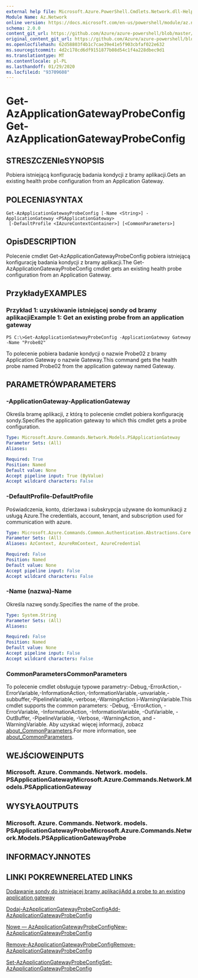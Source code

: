 ```yaml
---
external help file: Microsoft.Azure.PowerShell.Cmdlets.Network.dll-Help.xml
Module Name: Az.Network
online version: https://docs.microsoft.com/en-us/powershell/module/az.network/get-azapplicationgatewayprobeconfig
schema: 2.0.0
content_git_url: https://github.com/Azure/azure-powershell/blob/master/src/Network/Network/help/Get-AzApplicationGatewayProbeConfig.md
original_content_git_url: https://github.com/Azure/azure-powershell/blob/master/src/Network/Network/help/Get-AzApplicationGatewayProbeConfig.md
ms.openlocfilehash: 62d58803f4b1c7cae39e41e5f903cbfaf022e632
ms.sourcegitcommit: 4d2c178cd6df9151877b08d54c1f4a228dbec9d1
ms.translationtype: MT
ms.contentlocale: pl-PL
ms.lasthandoff: 01/29/2020
ms.locfileid: "93709608"
---
```

# <span data-ttu-id="7c996-101">Get-AzApplicationGatewayProbeConfig</span><span class="sxs-lookup"><span data-stu-id="7c996-101">Get-AzApplicationGatewayProbeConfig</span></span>

## <span data-ttu-id="7c996-102">STRESZCZENIe</span><span class="sxs-lookup"><span data-stu-id="7c996-102">SYNOPSIS</span></span>
<span data-ttu-id="7c996-103">Pobiera istniejącą konfigurację badania kondycji z bramy aplikacji.</span><span class="sxs-lookup"><span data-stu-id="7c996-103">Gets an existing health probe configuration from an Application Gateway.</span></span>

## <span data-ttu-id="7c996-104">POLECENIA</span><span class="sxs-lookup"><span data-stu-id="7c996-104">SYNTAX</span></span>

```
Get-AzApplicationGatewayProbeConfig [-Name <String>] -ApplicationGateway <PSApplicationGateway>
 [-DefaultProfile <IAzureContextContainer>] [<CommonParameters>]
```

## <span data-ttu-id="7c996-105">Opis</span><span class="sxs-lookup"><span data-stu-id="7c996-105">DESCRIPTION</span></span>
<span data-ttu-id="7c996-106">Polecenie cmdlet Get-AzApplicationGatewayProbeConfig pobiera istniejącą konfigurację badania kondycji z bramy aplikacji.</span><span class="sxs-lookup"><span data-stu-id="7c996-106">The Get-AzApplicationGatewayProbeConfig cmdlet gets an existing health probe configuration from an Application Gateway.</span></span>

## <span data-ttu-id="7c996-107">Przykłady</span><span class="sxs-lookup"><span data-stu-id="7c996-107">EXAMPLES</span></span>

### <span data-ttu-id="7c996-108">Przykład 1: uzyskiwanie istniejącej sondy od bramy aplikacji</span><span class="sxs-lookup"><span data-stu-id="7c996-108">Example 1: Get an existing probe from an application gateway</span></span>
```
PS C:\>Get-AzApplicationGatewayProbeConfig -ApplicationGateway Gateway -Name "Probe02"
```

<span data-ttu-id="7c996-109">To polecenie pobiera badanie kondycji o nazwie Probe02 z bramy Application Gateway o nazwie Gateway.</span><span class="sxs-lookup"><span data-stu-id="7c996-109">This command gets the health probe named Probe02 from the application gateway named Gateway.</span></span>

## <span data-ttu-id="7c996-110">PARAMETRÓW</span><span class="sxs-lookup"><span data-stu-id="7c996-110">PARAMETERS</span></span>

### <span data-ttu-id="7c996-111">-ApplicationGateway</span><span class="sxs-lookup"><span data-stu-id="7c996-111">-ApplicationGateway</span></span>
<span data-ttu-id="7c996-112">Określa bramę aplikacji, z którą to polecenie cmdlet pobiera konfigurację sondy.</span><span class="sxs-lookup"><span data-stu-id="7c996-112">Specifies the application gateway to which this cmdlet gets a probe configuration.</span></span>

```yaml
Type: Microsoft.Azure.Commands.Network.Models.PSApplicationGateway
Parameter Sets: (All)
Aliases:

Required: True
Position: Named
Default value: None
Accept pipeline input: True (ByValue)
Accept wildcard characters: False
```

### <span data-ttu-id="7c996-113">-DefaultProfile</span><span class="sxs-lookup"><span data-stu-id="7c996-113">-DefaultProfile</span></span>
<span data-ttu-id="7c996-114">Poświadczenia, konto, dzierżawa i subskrypcja używane do komunikacji z usługą Azure.</span><span class="sxs-lookup"><span data-stu-id="7c996-114">The credentials, account, tenant, and subscription used for communication with azure.</span></span>

```yaml
Type: Microsoft.Azure.Commands.Common.Authentication.Abstractions.Core.IAzureContextContainer
Parameter Sets: (All)
Aliases: AzContext, AzureRmContext, AzureCredential

Required: False
Position: Named
Default value: None
Accept pipeline input: False
Accept wildcard characters: False
```

### <span data-ttu-id="7c996-115">-Name (nazwa)</span><span class="sxs-lookup"><span data-stu-id="7c996-115">-Name</span></span>
<span data-ttu-id="7c996-116">Określa nazwę sondy.</span><span class="sxs-lookup"><span data-stu-id="7c996-116">Specifies the name of the probe.</span></span>

```yaml
Type: System.String
Parameter Sets: (All)
Aliases:

Required: False
Position: Named
Default value: None
Accept pipeline input: False
Accept wildcard characters: False
```

### <span data-ttu-id="7c996-117">CommonParameters</span><span class="sxs-lookup"><span data-stu-id="7c996-117">CommonParameters</span></span>
<span data-ttu-id="7c996-118">To polecenie cmdlet obsługuje typowe parametry:-Debug,-ErrorAction,-ErrorVariable,-InformationAction,-InformationVariable,-unvariable,-subbuffer,-PipelineVariable,-verbose,-WarningAction i-WarningVariable.</span><span class="sxs-lookup"><span data-stu-id="7c996-118">This cmdlet supports the common parameters: -Debug, -ErrorAction, -ErrorVariable, -InformationAction, -InformationVariable, -OutVariable, -OutBuffer, -PipelineVariable, -Verbose, -WarningAction, and -WarningVariable.</span></span> <span data-ttu-id="7c996-119">Aby uzyskać więcej informacji, zobacz [about_CommonParameters](https://go.microsoft.com/fwlink/?LinkID=113216).</span><span class="sxs-lookup"><span data-stu-id="7c996-119">For more information, see [about_CommonParameters](https://go.microsoft.com/fwlink/?LinkID=113216).</span></span>

## <span data-ttu-id="7c996-120">WEJŚCIOWE</span><span class="sxs-lookup"><span data-stu-id="7c996-120">INPUTS</span></span>

### <span data-ttu-id="7c996-121">Microsoft. Azure. Commands. Network. models. PSApplicationGateway</span><span class="sxs-lookup"><span data-stu-id="7c996-121">Microsoft.Azure.Commands.Network.Models.PSApplicationGateway</span></span>

## <span data-ttu-id="7c996-122">WYSYŁA</span><span class="sxs-lookup"><span data-stu-id="7c996-122">OUTPUTS</span></span>

### <span data-ttu-id="7c996-123">Microsoft. Azure. Commands. Network. models. PSApplicationGatewayProbe</span><span class="sxs-lookup"><span data-stu-id="7c996-123">Microsoft.Azure.Commands.Network.Models.PSApplicationGatewayProbe</span></span>

## <span data-ttu-id="7c996-124">INFORMACYJN</span><span class="sxs-lookup"><span data-stu-id="7c996-124">NOTES</span></span>

## <span data-ttu-id="7c996-125">LINKI POKREWNE</span><span class="sxs-lookup"><span data-stu-id="7c996-125">RELATED LINKS</span></span>

[<span data-ttu-id="7c996-126">Dodawanie sondy do istniejącej bramy aplikacji</span><span class="sxs-lookup"><span data-stu-id="7c996-126">Add a probe to an existing application gateway</span></span>](https://azure.microsoft.com/en-us/documentation/articles/application-gateway-create-probe-ps/#add-a-probe-to-an-existing-application-gateway)

[<span data-ttu-id="7c996-127">Dodaj-AzApplicationGatewayProbeConfig</span><span class="sxs-lookup"><span data-stu-id="7c996-127">Add-AzApplicationGatewayProbeConfig</span></span>](./Add-AzApplicationGatewayProbeConfig.md)

[<span data-ttu-id="7c996-128">Nowe — AzApplicationGatewayProbeConfig</span><span class="sxs-lookup"><span data-stu-id="7c996-128">New-AzApplicationGatewayProbeConfig</span></span>](./New-AzApplicationGatewayProbeConfig.md)

[<span data-ttu-id="7c996-129">Remove-AzApplicationGatewayProbeConfig</span><span class="sxs-lookup"><span data-stu-id="7c996-129">Remove-AzApplicationGatewayProbeConfig</span></span>](./Remove-AzApplicationGatewayProbeConfig.md)

[<span data-ttu-id="7c996-130">Set-AzApplicationGatewayProbeConfig</span><span class="sxs-lookup"><span data-stu-id="7c996-130">Set-AzApplicationGatewayProbeConfig</span></span>](./Set-AzApplicationGatewayProbeConfig.md)


